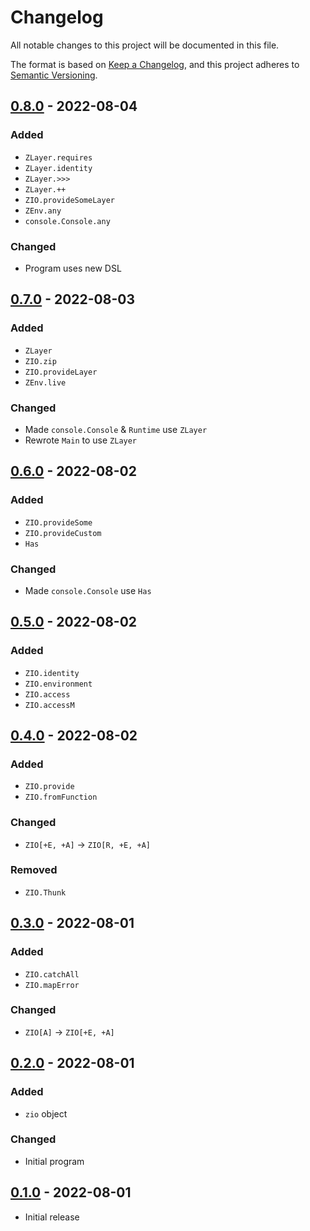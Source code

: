 # Changelog

All notable changes to this project will be documented in this file.

The format is based on [Keep a Changelog],
and this project adheres to [Semantic Versioning].


## [0.8.0] - 2022-08-04

### Added
- `ZLayer.requires`
- `ZLayer.identity`
- `ZLayer.>>>`
- `ZLayer.++`
- `ZIO.provideSomeLayer`
- `ZEnv.any`
- `console.Console.any`

### Changed
- Program uses new DSL


## [0.7.0] - 2022-08-03

### Added
- `ZLayer`
- `ZIO.zip`
- `ZIO.provideLayer`
- `ZEnv.live`

### Changed
- Made `console.Console` & `Runtime` use `ZLayer`
- Rewrote `Main` to use `ZLayer`


## [0.6.0] - 2022-08-02

### Added
- `ZIO.provideSome`
- `ZIO.provideCustom`
- `Has`

### Changed
- Made `console.Console` use `Has`


## [0.5.0] - 2022-08-02

### Added
- `ZIO.identity`
- `ZIO.environment`
- `ZIO.access`
- `ZIO.accessM`


## [0.4.0] - 2022-08-02

### Added
- `ZIO.provide`
- `ZIO.fromFunction`

### Changed
- `ZIO[+E, +A]` $\to$ `ZIO[R, +E, +A]`

### Removed
- `ZIO.Thunk`


## [0.3.0] - 2022-08-01

### Added
- `ZIO.catchAll`
- `ZIO.mapError`

### Changed
- `ZIO[A]` $\to$ `ZIO[+E, +A]`


## [0.2.0] - 2022-08-01

### Added
- `zio` object

### Changed
- Initial program


## [0.1.0] - 2022-08-01
- Initial release


<!-- Links -->
[Keep a Changelog]: https://keepachangelog.com/en/1.0.0/
[Semantic Versioning]: https://semver.org/spec/v2.0.0.html

<!-- Versions -->
[Unreleased]: https://github.com/jaacko-torus/diy-zio/compare/v0.8.0...HEAD
[0.8.0]: https://github.com/jaacko-torus/diy-zio/compare/v0.7.0...v0.8.0
[0.7.0]: https://github.com/jaacko-torus/diy-zio/compare/v0.6.0...v0.7.0
[0.6.0]: https://github.com/jaacko-torus/diy-zio/compare/v0.5.0...v0.6.0
[0.5.0]: https://github.com/jaacko-torus/diy-zio/compare/v0.4.0...v0.5.0
[0.4.0]: https://github.com/jaacko-torus/diy-zio/compare/v0.3.0...v0.4.0
[0.3.0]: https://github.com/jaacko-torus/diy-zio/compare/v0.2.0...v0.3.0
[0.2.0]: https://github.com/jaacko-torus/diy-zio/compare/v0.1.0...v0.2.0
[0.1.0]: https://github.com/jaacko-torus/diy-zio/releases/tag/v0.1.0